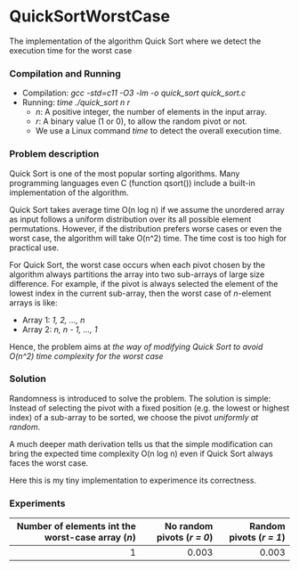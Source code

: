# QuickSortWorstCase
The implementation of the algorithm Quick Sort where we detect the execution time for the worst case

### Compilation and Running

- Compilation: *gcc -std=c11 -O3 -lm -o quick_sort quick_sort.c*
- Running: *time ./quick_sort n r*
  - *n*: A positive integer, the number of elements in the input array.
  - *r*: A binary value (1 or 0), to allow the random pivot or not.
  - We use a Linux command *time* to detect the overall execution time.

### Problem description

Quick Sort is one of the most popular sorting algorithms.
Many programming languages even C (function qsort()) include a built-in implementation of the algorithm.

Quick Sort takes average time O(n log n) if we assume the unordered array as input follows a uniform distribution over its all possible element permutations. However, if the distribution prefers worse cases or even the worst case, the algorithm will take O(n^2) time. The time cost is too high for practical use.

For Quick Sort, the worst case occurs when each pivot chosen by the algorithm always partitions the array into two sub-arrays of large size difference. For example, if the pivot is always selected the element of the lowest index in the current sub-array, then the worst case of *n*-element arrays is like:

- Array 1: *1, 2, ..., n*
- Array 2: *n, n - 1, ..., 1*

Hence, the problem aims at *the way of modifying Quick Sort to avoid O(n^2) time complexity for the worst case*

### Solution

Randomness is introduced to solve the problem.
The solution is simple:
Instead of selecting the pivot with a fixed position (e.g. the lowest or highest index) of a sub-array to be sorted,
we choose the pivot *uniformly at random*.

A much deeper math derivation tells us that the simple modification can bring the expected time complexity O(n log n) even if Quick Sort always faces the worst case.

Here this is my tiny implementation to experimence its correctness.

### Experiments

| Number of elements int the worst-case array (*n*) | No random pivots (*r = 0*) | Random pivots (*r = 1*) |
| --------: | --------: | --------: |
|1 | 0.003 | 0.003 |
